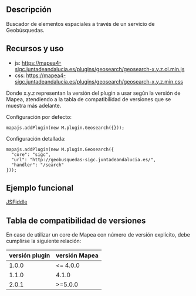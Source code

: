 ## Descripción

Buscador de elementos espaciales a través de un servicio de Geobúsquedas.

## Recursos y uso

- js: https://mapea4-sigc.juntadeandalucia.es/plugins/geosearch/geosearch-x.y.z.ol.min.js
- css: https://mapea4-sigc.juntadeandalucia.es/plugins/geosearch/geosearch-x.y.z.min.css  

Donde x.y.z representan la versión del plugin a usar según la versión de Mapea, atendiendo a la tabla de compatibilidad de versiones que se muestra más adelante.  

Configuración por defecto:
```
mapajs.addPlugin(new M.plugin.Geosearch({}));
```

Configuración detallada:
```
mapajs.addPlugin(new M.plugin.Geosearch({
  "core": "sigc",
  "url": "http://geobusquedas-sigc.juntadeandalucia.es/",
  "handler": "/search"
}));
```

## Ejemplo funcional

[JSFiddle](http://jsfiddle.net/sigcJunta/5sczf5cp/)

## Tabla de compatibilidad de versiones   
En caso de utilizar un core de Mapea con número de versión explícito, debe cumplirse la siguiente relación:  

versión plugin | versión Mapea |
--- | --- |
1.0.0 | <= 4.0.0
1.1.0 | 4.1.0
2.0.1 | >=5.0.0
